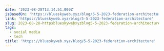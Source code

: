 ```yaml
---
date: '2023-08-28T13:14:51.000Z'
isBasedOn: 'https://blueskyweb.xyz/blog/5-5-2023-federation-architecture'
link: 'https://blueskyweb.xyz/blog/5-5-2023-federation-architecture'
slug: 2023-08-28-httpsblueskywebxyzblog5-5-2023-federation-architecture
tags:
  - social media
  - tech
title: 'https://blueskyweb.xyz/blog/5-5-2023-federation-architecture'
---
```


